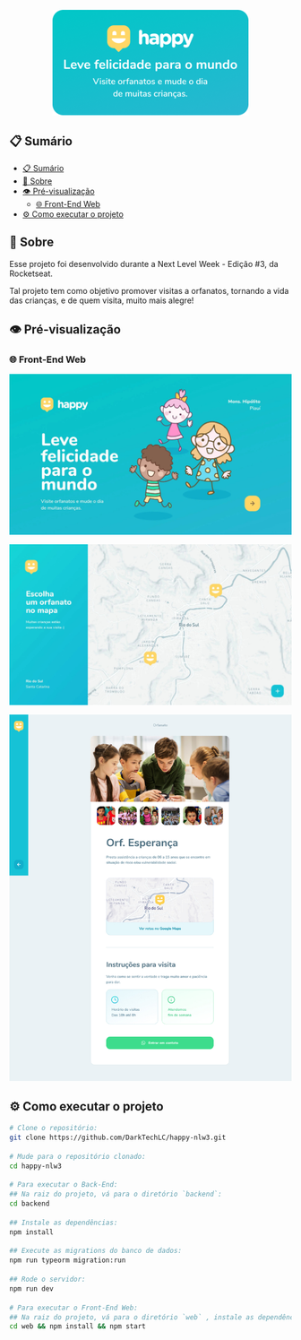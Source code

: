<p align="center">
  <img src="./.github/assets/card.png">
</p>

## 📋 Sumário

- [📋 Sumário](#-sumário)
- [📖 Sobre](#-sobre)
- [👁 Pré-visualização](#-pré-visualização)
  - [🌐 Front-End Web](#-front-end-web)
- [⚙ Como executar o projeto](#-como-executar-o-projeto)

## 📖 Sobre

Esse projeto foi desenvolvido durante a Next Level Week - Edição #3, da Rocketseat.

Tal projeto tem como objetivo promover visitas a orfanatos, tornando a vida das crianças, e de quem visita, muito mais alegre!

## 👁 Pré-visualização

### 🌐 Front-End Web

![Página de início](./.github/assets/home-preview.jpg)

![Página de localizações](./.github/assets/map-preview.jpg)

![Página de perfil](./.github/assets/profile-preview.jpg)

## ⚙ Como executar o projeto

```sh
# Clone o repositório:
git clone https://github.com/DarkTechLC/happy-nlw3.git

# Mude para o repositório clonado:
cd happy-nlw3

# Para executar o Back-End:
## Na raiz do projeto, vá para o diretório `backend`:
cd backend

## Instale as dependências:
npm install

## Execute as migrations do banco de dados:
npm run typeorm migration:run

## Rode o servidor:
npm run dev

# Para executar o Front-End Web:
## Na raiz do projeto, vá para o diretório `web` , instale as dependências e inicíe-o:
cd web && npm install && npm start
```
